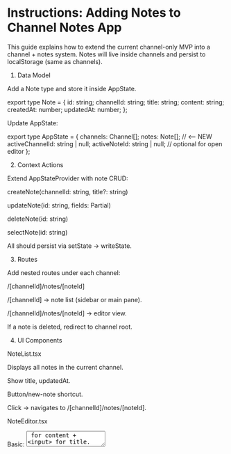 # Instructions: Adding Notes to Channel Notes App

This guide explains how to extend the current channel-only MVP into a channel + notes system. Notes will live inside channels and persist to localStorage (same as channels).

1. Data Model

Add a Note type and store it inside AppState.

export type Note = {
  id: string;
  channelId: string;
  title: string;
  content: string;
  createdAt: number;
  updatedAt: number;
};

Update AppState:

export type AppState = {
  channels: Channel[];
  notes: Note[];             // <— NEW
  activeChannelId: string | null;
  activeNoteId: string | null; // optional for open editor
};

2. Context Actions

Extend AppStateProvider with note CRUD:

createNote(channelId: string, title?: string)

updateNote(id: string, fields: Partial<Note>)

deleteNote(id: string)

selectNote(id: string)

All should persist via setState → writeState.

3. Routes

Add nested routes under each channel:

/[channelId]/notes/[noteId]


/[channelId] → note list (sidebar or main pane).

/[channelId]/notes/[noteId] → editor view.

If a note is deleted, redirect to channel root.

4. UI Components

NoteList.tsx

Displays all notes in the current channel.

Show title, updatedAt.

Button/new-note shortcut.

Click → navigates to /[channelId]/notes/[noteId].

NoteEditor.tsx

Basic: <textarea> for content + <input> for title.

Auto-save on change (updates state).

Show last updated timestamp.

5. Keyboard Shortcuts

n → new note in current channel.

⌘/ctrl + s → save note (optional, autosave already works).

Arrow keys / j k to move through notes in list.

Use the existing useHotkeys hook.

6. Search & Filters (Phase 2)

Later, add a global search page:

/search with query box.

Filter by channel, tags (if added).

Use toLowerCase().includes for MVP, upgrade to vector search later.

7. Wikilinks (Phase 3)

Implement [[note-title]] parsing:

Regex find [[...]] in note content.

If target exists → link to that note.

If not → prompt to create new note.

Show backlinks: in NoteEditor, list notes that link to the current note.

8. Migration Considerations

If you already have state in localStorage, migrate it:

if (!state.notes) state.notes = [];
if (!state.activeNoteId) state.activeNoteId = null;

9. Future Enhancements

Rich editor: swap textarea for Tiptap
.

Tags/properties: per-note metadata stored in note.properties.

Saved Views: filters (channel + tag) saved like Drive folders.

Sync: replace localStorage with Supabase/Postgres when ready.

10. Testing Checklist

Create note in a channel → persists after refresh.

Rename/delete note → updates state correctly.

Navigate directly to /[channelId]/notes/[noteId] → loads editor.

Delete channel → also delete its notes.

Hotkeys work without breaking text inputs.